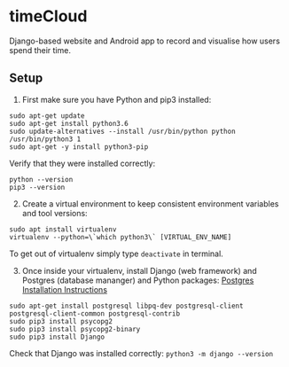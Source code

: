 # timeCloud
Django-based website and Android app to record and visualise 
how users spend their time.

## Setup
1) First make sure you have Python and pip3 installed:
```
sudo apt-get update
sudo apt-get install python3.6
sudo update-alternatives --install /usr/bin/python python /usr/bin/python3 1
sudo apt-get -y install python3-pip
```
Verify that they were installed correctly:
```
python --version 
pip3 --version 
```

2) Create a virtual environment to keep consistent environment
variables and tool versions:
```
sudo apt install virtualenv
virtualenv --python=\`which python3\` [VIRTUAL_ENV_NAME]
```
To get out of virtualenv simply type `deactivate` in terminal.

3) Once inside your virtualenv, install Django (web framework) and 
Postgres (database mananger) and Python packages:
[Postgres Installation Instructions](https://www.postgresql.org/download/)

```
sudo apt-get install postgresql libpq-dev postgresql-client postgresql-client-common postgresql-contrib
sudo pip3 install psycopg2
sudo pip3 install psycopg2-binary
sudo pip3 install Django
```
Check that Django was installed correctly:
`python3 -m django --version`
